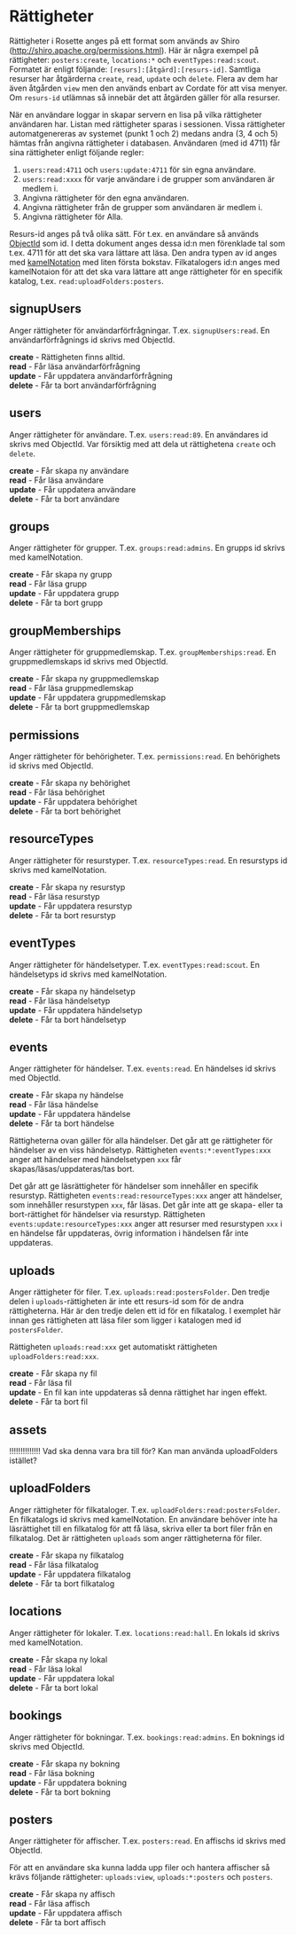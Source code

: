 # Rättigheter

Rättigheter i Rosette anges på ett format som används av Shiro (http://shiro.apache.org/permissions.html). Här är några exempel på rättigheter: `posters:create`, `locations:*` och `eventTypes:read:scout`. Formatet är enligt följande: `[resurs]:[åtgärd]:[resurs-id]`. Samtliga resurser har åtgärderna `create`, `read`, `update` och `delete`. Flera av dem har även åtgården `view` men den används enbart av Cordate för att visa menyer. Om `resurs-id` utlämnas så innebär det att åtgärden gäller för alla resurser.

När en användare loggar in skapar servern en lisa på vilka rättigheter användaren har. Listan med rättigheter sparas i sessionen. Vissa rättigheter automatgenereras av systemet (punkt 1 och 2) medans andra (3, 4 och 5) hämtas från angivna rättigheter i databasen. Användaren (med id 4711) får sina rättigheter enligt följande regler:

1. `users:read:4711` och `users:update:4711` för sin egna användare.
2. `users:read:xxxx` för varje användare i de grupper som användaren är medlem i.
3. Angivna rättigheter för den egna användaren.
4. Angivna rättigheter från de grupper som användaren är medlem i.
5. Angivna rättigheter för Alla.

Resurs-id anges på två olika sätt. För t.ex. en användare så används [ObjectId](http://docs.mongodb.org/manual/reference/object-id/) som id. I detta dokument anges dessa id:n men förenklade tal som t.ex. 4711 för att det ska vara lättare att läsa. Den andra typen av id anges med [kamelNotation](http://sv.wikipedia.org/wiki/Kamelnotation) med liten första bokstav. Filkatalogers id:n anges med kamelNotaion för att det ska vara lättare att ange rättigheter för en specifik katalog, t.ex. `read:uploadFolders:posters`.

## signupUsers
Anger rättigheter för användarförfrågningar. T.ex. `signupUsers:read`. En användarförfrågnings id skrivs med ObjectId.

**create** - Rättigheten finns alltid.  
**read** - Får läsa användarförfrågning  
**update** - Får uppdatera användarförfrågning  
**delete** - Får ta bort användarförfrågning

## users
Anger rättigheter för användare. T.ex. `users:read:89`. En användares id skrivs med ObjectId. Var försiktig med att dela ut rättighetena `create` och `delete`.

**create** - Får skapa ny användare  
**read** - Får läsa användare  
**update** - Får uppdatera användare  
**delete** - Får ta bort användare

## groups
Anger rättigheter för grupper. T.ex. `groups:read:admins`. En grupps id skrivs med kamelNotation.

**create** - Får skapa ny grupp  
**read** - Får läsa grupp  
**update** - Får uppdatera grupp  
**delete** - Får ta bort grupp

## groupMemberships
Anger rättigheter för gruppmedlemskap. T.ex. `groupMemberships:read`. En gruppmedlemskaps id skrivs med ObjectId.

**create** - Får skapa ny gruppmedlemskap  
**read** - Får läsa gruppmedlemskap  
**update** - Får uppdatera gruppmedlemskap  
**delete** - Får ta bort gruppmedlemskap

## permissions
Anger rättigheter för behörigheter. T.ex. `permissions:read`. En behörighets id skrivs med ObjectId.

**create** - Får skapa ny behörighet  
**read** - Får läsa behörighet  
**update** - Får uppdatera behörighet  
**delete** - Får ta bort behörighet

## resourceTypes
Anger rättigheter för resurstyper. T.ex. `resourceTypes:read`. En resurstyps id skrivs med kamelNotation.

**create** - Får skapa ny resurstyp  
**read** - Får läsa resurstyp  
**update** - Får uppdatera resurstyp  
**delete** - Får ta bort resurstyp  

## eventTypes
Anger rättigheter för händelsetyper. T.ex. `eventTypes:read:scout`. En händelsetyps id skrivs med kamelNotation.

**create** - Får skapa ny händelsetyp  
**read** - Får läsa händelsetyp  
**update** - Får uppdatera händelsetyp  
**delete** - Får ta bort händelsetyp

## events
Anger rättigheter för händelser. T.ex. `events:read`. En händelses id skrivs med ObjectId.

**create** - Får skapa ny händelse  
**read** - Får läsa händelse  
**update** - Får uppdatera händelse  
**delete** - Får ta bort händelse

Rättigheterna ovan gäller för alla händelser. Det går att ge rättigheter för händelser av en viss händelsetyp. Rättigheten `events:*:eventTypes:xxx` anger att händelser med händelsetypen `xxx` får skapas/läsas/uppdateras/tas bort. 

Det går att ge läsrättigheter för händelser som innehåller en specifik resurstyp. Rättigheten `events:read:resourceTypes:xxx` anger att händelser, som innehåller resurstypen `xxx`, får läsas. Det går inte att ge skapa- eller ta bort-rättighet för händelser via resurstyp. Rättigheten `events:update:resourceTypes:xxx` anger att resurser med resurstypen `xxx` i en händelse får uppdateras, övrig information i händelsen får inte uppdateras.

## uploads
Anger rättigheter för filer. T.ex. `uploads:read:postersFolder`. Den tredje delen i `uploads`-rättigheten är inte ett resurs-id som för de andra rättigheterna. Här är den tredje delen ett id för en filkatalog. I exemplet här innan ges rättigheten att läsa filer som ligger i katalogen med id `postersFolder`.

Rättigheten `uploads:read:xxx` get automatiskt rättigheten `uploadFolders:read:xxx`.

**create** - Får skapa ny fil  
**read** - Får läsa fil  
**update** - En fil kan inte uppdateras så denna rättighet har ingen effekt.  
**delete** - Får ta bort fil

## assets
!!!!!!!!!!!!!! Vad ska denna vara bra till för? Kan man använda uploadFolders istället?

## uploadFolders
Anger rättigheter för filkataloger. T.ex. `uploadFolders:read:postersFolder`. En filkatalogs id skrivs med kamelNotation. En användare behöver inte ha läsrättighet till en filkatalog för att få läsa, skriva eller ta bort filer från en filkatalog. Det är rättigheten `uploads` som anger rättigheterna för filer.

**create** - Får skapa ny filkatalog  
**read** - Får läsa filkatalog  
**update** - Får uppdatera filkatalog  
**delete** - Får ta bort filkatalog

## locations
Anger rättigheter för lokaler. T.ex. `locations:read:hall`. En lokals id skrivs med kamelNotation.

**create** - Får skapa ny lokal  
**read** - Får läsa lokal  
**update** - Får uppdatera lokal  
**delete** - Får ta bort lokal

## bookings
Anger rättigheter för bokningar. T.ex. `bookings:read:admins`. En boknings id skrivs med ObjectId.

**create** - Får skapa ny bokning  
**read** - Får läsa bokning  
**update** - Får uppdatera bokning  
**delete** - Får ta bort bokning

## posters
Anger rättigheter för affischer. T.ex. `posters:read`. En affischs id skrivs med ObjectId.

För att en användare ska kunna ladda upp filer och hantera affischer så krävs följande rättigheter: `uploads:view`, `uploads:*:posters` och `posters`.

**create** - Får skapa ny affisch  
**read** - Får läsa affisch  
**update** - Får uppdatera affisch  
**delete** - Får ta bort affisch
